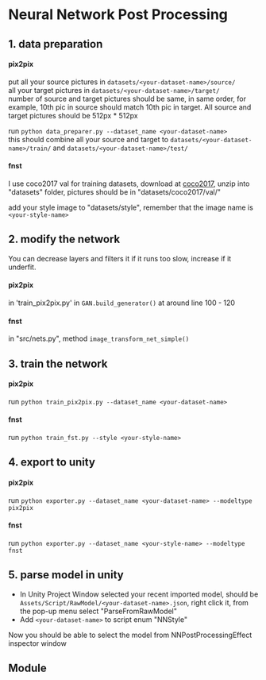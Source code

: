 Neural Network Post Processing
========


## 1. data preparation

#### pix2pix

put all your source pictures in `datasets/<your-dataset-name>/source/`  
	all your target pictures in `datasets/<your-dataset-name>/target/`  
number of source and target pictures should be same, in same order, for example, 10th pic in source should match 10th pic in target. All source and target pictures should be 512px * 512px

run `python data_preparer.py --dataset_name <your-dataset-name>`  
this should combine all your source and target to `datasets/<your-dataset-name>/train/` and `datasets/<your-dataset-name>/test/`    

#### fnst
I use coco2017 val for training datasets, download at [coco2017](http://images.cocodataset.org/zips/val2017.zip), unzip into "datasets" folder, pictures should be in "datasets/coco2017/val/"

add your style image to "datasets/style", remember that the image name is `<your-style-name>`  

## 2. modify the network

You can decrease layers and filters it if it runs too slow, increase if it underfit.

#### pix2pix
in 'train_pix2pix.py' in `GAN.build_generator()` at around line 100 - 120

#### fnst
in "src/nets.py", method `image_transform_net_simple()`

## 3. train the network

#### pix2pix
run `python train_pix2pix.py --dataset_name <your-dataset-name>`  

#### fnst
run `python train_fst.py --style <your-style-name>`

## 4. export to unity

#### pix2pix
run `python exporter.py --dataset_name <your-dataset-name> --modeltype pix2pix`  

#### fnst
run `python exporter.py --dataset_name <your-style-name> --modeltype fnst`

## 5. parse model in unity

-  In Unity Project Window selected your recent imported model, should be `Assets/Script/RawModel/<your-dataset-name>.json`, right click it, from the pop-up menu select "ParseFromRawModel"  
-  Add `<your-dataset-name>` to script enum "NNStyle"  

Now you should be able to select the model from NNPostProcessingEffect inspector window  

## Module
